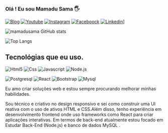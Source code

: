 ### Olá !  Eu sou Mamadu Sama 🖐

[![Blog](https://img.shields.io/badge/Maintained%3F-yes-green.svg)](https//novatecolution.pt/blog/)
[![Youtube](https://img.shields.io/badge/YouTube-FF0000?style=for-the-badge&logo=youtube&logoColor=white)](https://www.youtube.com/@novatecsdev) 
[![Instagram](https://img.shields.io/badge/Instagram-E4405F?style=for-the-badge&logo=instagram&logoColor=white)](https://www.instagram.com/mamadusama/) 
[![Faceboock](https://img.shields.io/badge/Facebook-1877F2?style=for-the-badge&logo=facebook&logoColor=white)](https://www.facebook.com/mamadu.sama.161) 
[![Linkedin](https://img.shields.io/badge/LinkedIn-0077B5?style=for-the-badge&logo=linkedin&logoColor=white)]([(http://www.linkedin.com/in/mamadusama))]

![mamadusama GitHub stats](https://github-readme-stats.vercel.app/api?username=mamadusama&show_icons=true&theme=radical)

![Top Langs](https://github-readme-stats.vercel.app/api/top-langs/?username=mamadusama&langs_count=8)

## Tecnológias que eu uso. 

![Html5](https://img.shields.io/badge/HTML5-E34F26?style=for-the-badge&logo=html5&logoColor=white)
![Css](https://img.shields.io/badge/CSS3-1572B6?style=for-the-badge&logo=css3&logoColor=white)
![Javascript](https://img.shields.io/badge/JavaScript-F7DF1E?style=for-the-badge&logo=javascript&logoColor=black)
![Node.js](https://img.shields.io/badge/Node.js-43853D?style=for-the-badge&logo=node.js&logoColor=white)

![Postgresql](https://img.shields.io/badge/PostgreSQL-316192?style=for-the-badge&logo=postgresql&logoColor=white)
![React](https://img.shields.io/badge/React-20232A?style=for-the-badge&logo=react&logoColor=61DAFB)
![Bootstrap](https://img.shields.io/badge/Bootstrap-563D7C?style=for-the-badge&logo=bootstrap&logoColor=white)
![Mysql](https://img.shields.io/badge/MySQL-00000F?style=for-the-badge&logo=mysql&logoColor=white)


Eu amo criar soluções web e estou sempre procurando melhorar minhas habilidades. 

Sou técnico e criativo no design responsivo e sei como construir uma UI reativa
com o uso de ativos HTML e CSS.Além disso, tenho experiência em desenvolvimento
frontend onde uso frameworks como   React para criar aplicações interativas. 
Em termos de back-end atualmente estou   focado em Estudar Back-End (Node.js) e banco de dados MySQL . 


   






